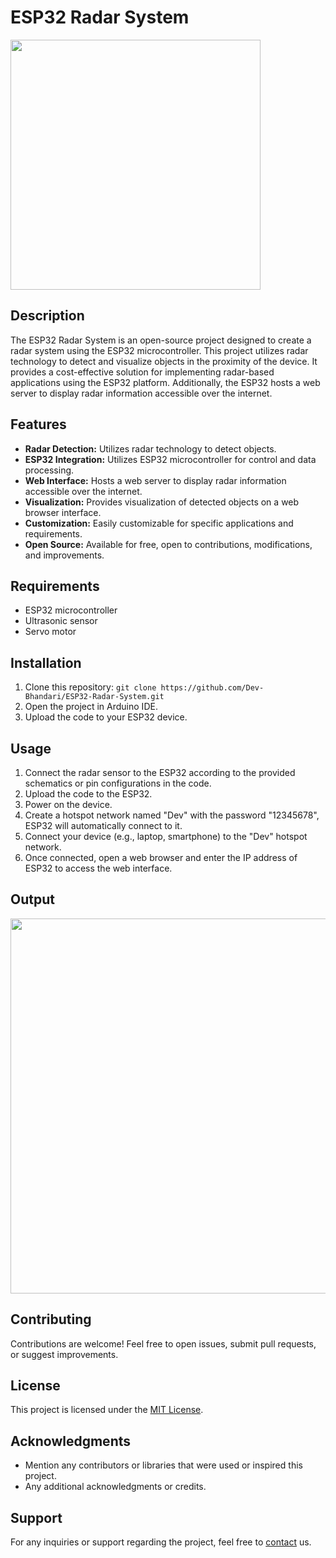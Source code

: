 # ESP32 Radar System
<img src = "https://github.com/Dev-Bhandari/ESP32-Radar-System/assets/52774043/a3ee1fa2-0e6b-43c8-839c-d4e70056732d" width = "400">

## Description

The ESP32 Radar System is an open-source project designed to create a radar system using the ESP32 microcontroller. This project utilizes radar technology to detect and visualize objects in the proximity of the device. It provides a cost-effective solution for implementing radar-based applications using the ESP32 platform. Additionally, the ESP32 hosts a web server to display radar information accessible over the internet.

## Features

- **Radar Detection:** Utilizes radar technology to detect objects.
- **ESP32 Integration:** Utilizes ESP32 microcontroller for control and data processing.
- **Web Interface:** Hosts a web server to display radar information accessible over the internet.
- **Visualization:** Provides visualization of detected objects on a web browser interface.
- **Customization:** Easily customizable for specific applications and requirements.
- **Open Source:** Available for free, open to contributions, modifications, and improvements.

## Requirements

- ESP32 microcontroller
- Ultrasonic sensor
- Servo motor

## Installation

1. Clone this repository: `git clone https://github.com/Dev-Bhandari/ESP32-Radar-System.git`
2. Open the project in Arduino IDE.
3. Upload the code to your ESP32 device.

## Usage

1. Connect the radar sensor to the ESP32 according to the provided schematics or pin configurations in the code.
2. Upload the code to the ESP32.
3. Power on the device.
4. Create a hotspot network named "Dev" with the password "12345678", ESP32 will automatically connect to it.
5. Connect your device (e.g., laptop, smartphone) to the "Dev" hotspot network.
6. Once connected, open a web browser and enter the IP address of ESP32 to access the web interface.

## Output
<img src = "https://github.com/Dev-Bhandari/ESP32-Radar-System/assets/52774043/b9fa10b1-67da-4f07-a6a7-436f7096d988" width = "600">

## Contributing

Contributions are welcome! Feel free to open issues, submit pull requests, or suggest improvements.

## License

This project is licensed under the [MIT License](LICENSE).

## Acknowledgments

- Mention any contributors or libraries that were used or inspired this project.
- Any additional acknowledgments or credits.

## Support

For any inquiries or support regarding the project, feel free to [contact](mailto:devbh789@gmail.com) us.
